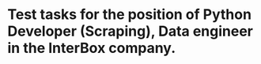 # Test tasks for the position of Python Developer (Scraping), Data engineer in the InterBox company.
